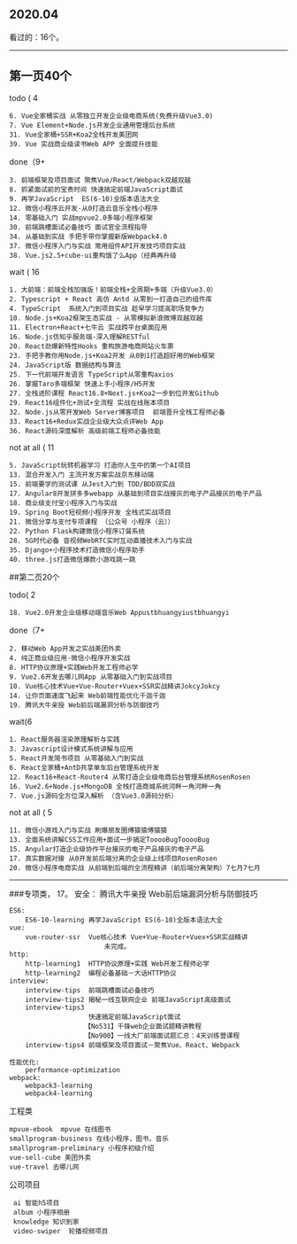 




## 2020.04

看过的：16个。


<hr>

## 第一页40个

todo ( 4

	6. Vue全家桶实战 从零独立开发企业级电商系统(免费升级Vue3.0)
	7. Vue Element+Node.js开发企业通用管理后台系统
	31. Vue全家桶+SSR+Koa2全栈开发美团网
	39. Vue 实战商业级读书Web APP 全面提升技能



done（9+

	3. 前端框架及项目面试 聚焦Vue/React/Webpack双越双越
	8. 抓紧面试前的宝贵时间 快速搞定前端JavaScript面试
	9. 再学JavaScript  ES(6-10)全版本语法大全
	12. 微信小程序云开发-从0打造云音乐全栈小程序
	14. 零基础入门 实战mpvue2.0多端小程序框架
	30. 前端跳槽面试必备技巧 面试官全流程指导
	34. 从基础到实战 手把手带你掌握新版Webpack4.0
	37. 微信小程序入门与实战 常用组件API开发技巧项目实战
	38. Vue.js2.5+cube-ui重构饿了么App（经典再升级




wait ( 16
	
	1. 大前端：前端全栈加强版！前端全栈+全周期+多端（升级Vue3.0）
	2. Typescript + React 高仿 Antd 从零到一打造自己的组件库 
	4. TypeScript  系统入门到项目实战 趁早学习提高职场竞争力
	10. Node.js+Koa2框架生态实战 - 从零模拟新浪微博双越双越
	11. Electron+React+七牛云 实战跨平台桌面应用
	16. Node.js仿知乎服务端-深入理解RESTful 
	20. React劲爆新特性Hooks 重构旅游电商网站火车票
	23. 手把手教你用Node.js+Koa2开发 从0到1打造超好用的Web框架
	24. JavaScript版 数据结构与算法
	25. 下一代前端开发语言 TypeScript从零重构axios
	26. 掌握Taro多端框架 快速上手小程序/H5开发
	27. 全栈进阶课程 React16.8+Next.js+Koa2一步到位开发Github
	29. React16组件化+测试+全流程 实战在线账本项目
	32. Node.js从零开发Web Server博客项目  前端晋升全栈工程师必备
	33. React16+Redux实战企业级大众点评Web App
	36. React源码深度解析 高级前端工程师必备技能


not at all ( 11
	

	5. JavaScript玩转机器学习 打造你人生中的第一个AI项目
	13. 混合开发入门 主流开发方案实战京东移动端
	15. 前端要学的测试课 从Jest入门到 TDD/BDD双实战
	17. Angular8开发拼多多webapp 从基础到项目实战接灰的电子产品接灰的电子产品
	18. 商业级支付宝小程序入门与实战
	19. Spring Boot短视频小程序开发 全栈式实战项目
	21. 微信分享与支付专项课程 （公众号 小程序（云））
	22. Python Flask构建微信小程序订餐系统
	28. 5G时代必备 音视频WebRTC实时互动直播技术入门与实战
	35. Django+小程序技术打造微信小程序助手
	40. three.js打造微信爆款小游戏跳一跳



##第二页20个

todo( 2

	18. Vue2.0开发企业级移动端音乐Web Appustbhuangyiustbhuangyi
	
	
done（7+

	2. 移动Web App开发之实战美团外卖
	4. 纯正商业级应用-微信小程序开发实战
	8. HTTP协议原理+实践Web开发工程师必学
	9. Vue2.6开发去哪儿网App 从零基础入门到实战项目
	10. Vue核心技术Vue+Vue-Router+Vuex+SSR实战精讲JokcyJokcy
	14. 让你页面速度飞起来 Web前端性能优化千迦千迦
	19. 腾讯大牛亲授 Web前后端漏洞分析与防御技巧

wait(6

	1. React服务器渲染原理解析与实践
	3. Javascript设计模式系统讲解与应用
	5. React开发简书项目 从零基础入门到实战
	6. React全家桶+AntD共享单车后台管理系统开发
	12. React16+React-Router4 从零打造企业级电商后台管理系统RosenRosen
	16. Vue2.6+Node.js+MongoDB 全栈打造商城系统河畔一角河畔一角
	7. Vue.js源码全方位深入解析 （含Vue3.0源码分析）

not at all  ( 5

	11. 微信小游戏入门与实战 刷爆朋友圈傅猿猿傅猿猿
	13. 全面系统讲解CSS工作应用+面试一步搞定TooooBugTooooBug
	15. Angular打造企业级协作平台接灰的电子产品接灰的电子产品
	17. 真实数据对接 从0开发前后端分离的企业级上线项目RosenRosen
	20. 微信小程序电商实战 从前端到后端的全流程精讲（前后端分离架构）7七月7七月




<hr>


###专项类， 17。
	安全：
		腾讯大牛亲授 Web前后端漏洞分析与防御技巧

	ES6:
		ES6-10-learning 再学JavaScript ES(6-10)全版本语法大全 
	vue:
		vue-router-ssr 	Vue核心技术 Vue+Vue-Router+Vuex+SSR实战精讲
							未完成。
	http:
		http-learning1	HTTP协议原理+实践 Web开发工程师必学
		http-learning2	编程必备基础－大话HTTP协议
	interview:
		interview-tips	前端跳槽面试必备技巧
		interview-tips2	揭秘一线互联网企业 前端JavaScript高级面试
		interview-tips3	
		   				快速搞定前端JavaScript面试
		  			   【No531】千锋web企业面试题精讲教程
		  			   【No900】一线大厂前端面试题汇总：4天训练营课程
		interview-tips4	前端框架及项目面试－聚焦Vue、React、Webpack
			
	性能优化:
		performance-optimization
	webpack:
		webpack3-learning
		webpack4-learning
工程类

	mpvue-ebook  mpvue 在线图书
	smallprogram-business 在线小程序，图书，音乐
	smallprogram-preliminary 小程序初级介绍
	vue-sell-cube 美团外卖
	vue-travel 去哪儿网

公司项目

	 ai 智能h5项目
	 album 小程序相册
	 knowledge 知识到家
	 video-swiper  轮播视频项目
	 

	

